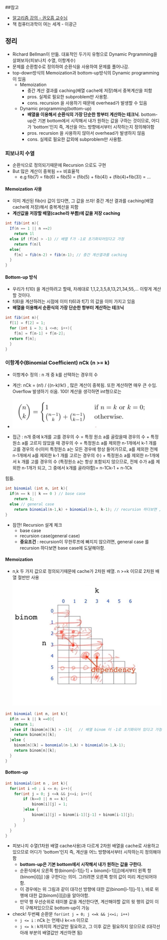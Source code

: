 ##참고
- [알고리즘 강의 - 권오흠 교수님](https://www.inflearn.com/course/알고리즘-강좌/)
- 책 컴퓨터과학이 여는 세계 - 이광근

## 정리
- Richard Bellman이 만듦. 대표적인 두가지 유형으로 Dynamic Prgramming을 살펴보자(피보나치 수열, 이항계수)
- 문제를 순환함수로 정의하여 순환식을 사용하여 문제를 풀어나감.
- top-down방식의 Memoization과 bottom-up방식의 Dynamic programming 이 있음
  - Memoization
    - 중간 계산 결과를 caching(배열 cache에 저장)해서 중복계산을 피함
    - pros. 실제로 필요한 subproblem만 사용함. 
    - cons. recursion 을 사용하기 때문에 overhead가 발생할 수 있음 
  - Dynamic programming(bottom-up)
    - **배열을 이용해서 순환식의 가장 단순한 항부터 계산하는 테크닉**. bottom-up은 기본 bottom에서 시작해서 내가 원하는 값을 구하는 것이므로, 어디가 'bottom'인지 즉, 계산을 어느 방향에서부터 시작하는지 정의해야함
    - pros. recursion 을 사용하지 않아서 overhead가 발생하지 않음
    - cons. 실제로 필요한 값외에 subproblem만 사용함. 

### 피보나치 수열
- 순환식으로 정의되기때문에 Recursion 으로도 구현
- But 많은 계산이 중복됨 == 비효율적 
  - e.g fib(7) = fib(6) + fib(5) = (fib(5) + fib(4)) + (fib(4)+fib(3)) = ...
#### **Memoization** 사용
- 이미 계산된 fib(n)	값이 있다면, 그 값을 쓰자! 중간 계산 결과를 caching(배열 cache에 저장)해서 중복계산을 피함
- **계산값을 저장할 배열(cache라 부름)에 값을 저장 caching**  

```java
int fib(int n){
  If(n == 1 || n ==2)
	return 1l
  else if (f[n] > -1) // 배열 f가 -1로 초기화되어있다고 가정
	return f(n)l
  else{
	f[n] = fib(n-2) + fib(n-1); // 중간 계산결과를 caching
  }
}
```
	
#### Bottom-up 방식
- 우리가 f(10) 을 계산하려고 할때, 차례대로 1,1,2,3,5,8,13,21,34,55,... 이렇게 계산할 것이다. 
- f(8)을 계산하려는 시점에 이미 f(6)과 f[7] 의 값을 이미 가지고 있음
- **배열을 이용해서 순환식의 가장 단순한 항부터 계산하는 테크닉**
  
```java
int fib(int n){
  f[1] = f[2] = 1;
  for (int i = 3; i <=n; i++){
  	f[n] = f[n-1] + f[n-2];
  return f[n]; 
  }
}	
```  

### 이항계수(Binomial Coefficient) nCk (n >= k)
- 이항계수 정의 : n 개 중 k를 선택하는 경우의 수
- 계산: nCk = (n!) / {(n-k)!k!} , 많은 계산이 중복됨. 또한 계산하면 매우 큰 수임. Overflow 발생하기 쉬움. 100! 계산을 생각하면 int형으로는

- ![binomial confficient Definition](./Image/binomial.JPG)
- 접근 : n개 중에 k개를 고를 경우의 수 = 특정 원소 a를 골랐을때 경우의 수 + 특정원소 a를 고르지 않았을 때 경우의 수 = 특정원소 a를 제외한 n-1개에서 k-1 개를 고를 경우의 수(이미 특정원소 a는 모든 경우에 항상 들어가므로, a를 제외한 전체 n-1개에서 a를 제외한 k-1 개를 고르는 경우의 수) + 특정원소 a를 제외한 n-1개에서 k 개를 고를 경우의 수 (특정원소 a는 항상 포함되지 않으므로, 전체 수가 a를 제외한 n-1개가 되고, 그 중에서 k개를 골라야함)= n-1Ck-1 + n-1Ck

힘듦.  

```java
int binomial (int n, int k){
  if(n == k || k == 0 ) // base case
	return 1;
  else // general case
	return binomial(n-1,k) + binomial(n-1, k-1); // recursion 하다보면 , 첫 항은 n = k , 두번째 항은 k=0 에 도달하게 됨.
} 
```   

- 잠깐! Recursion 설계 체크 
	- base case
	- recursion case(general case)
	- **중요조건** : recursion이 무한루프에 빠지지 않으려면, general case 를 recursion 하다보면 base case에 도달해야함.   

#### Memoization
- n,k 두 가지 값으로 정의되기때문에 cache가 2차원 배열. n >=k 이므로 2차원 배열 절반만 사용 
![2차원 배열 이미지](./Image/binomial_array.JPG)
```java
int binomial (int n, int k){
  if(n == k || k ==0){
	return 1;
  }else if (binom[n][k] > -1){   // 배열 binom 이 -1로 초기화되어 있다고 가정
	return binom[n][k];
  }else {
	binom[n][k] = bonomial(n-1,k) + binomial(n-1,k-1);
	return binom[n][k];
  }
}
```

#### Bottom-up
```java
int binomial(int n , int k){
  for(int i =0 ; i <= n; i++){
	for(int j = 0; j <=k && j<=i; i++){
		if (k==0 || n == k){
			binom[i][j] = 1;
		}else {
			binom[i][j] = binom[i-1][j-1] + binom[i-1][j];
		}
	}
  }
}
```
-  피보나치 수열(1차원 배열 cache사용)과 다르게 2차원 배열을 cache로 사용하고 있으므로 어디가 'bottom'인지 즉, 계산을 어느 방향에서부터 시작하는지 정의해야함
	- **bottom-up은 기본 bottom에서 시작해서 내가 원하는 값을 구한다.**
	-  순환식에서 오른쪽 항(binom[i-1][j-1] + binom[i-1][j])에서부터 왼쪽 항(binom[i][j] )을 구한다는 의미. 그러려면 오른쪽 항의 값이 미리 계산되어야함.
	- 이 경우에는 위 그림과 같이 대각선 방향에 대한 값(binom[i-1][j-1] ), 바로 위 행에 대한 값(binom[i][j])을 알아야함. 
	- 만약 행 우선순위로 테이블 값을 계산한다면, 계산해야할 값의 윗 행의 값이 이미 구해져있으므로 bottom-up이 가능
- check! 두번째 순환문 `for(int j = 0; j <=k && j<=i; i++)`
  - `j <= i` :  nCk 는 언제나 k<=n 이므로
  - `j <= k` : k까지의 계산값만 필요하고, 그 이후 값은 필요하지 않으므로 (대각선 아래 부분의 배열값만 계산하면 됨) 

